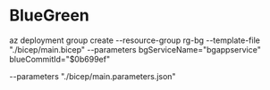 # BlueGreen

az deployment group create --resource-group rg-bg --template-file "./bicep/main.bicep" --parameters bgServiceName="bgappservice" blueCommitId="$0b699ef"



--parameters "./bicep/main.parameters.json"
